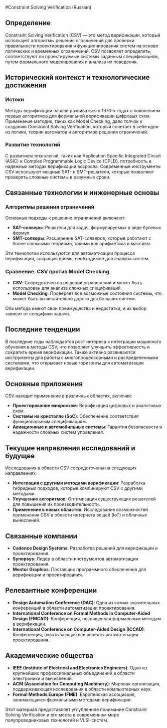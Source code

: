 #Constraint Solving Verification (Russian)

## Определение

Constraint Solving Verification (CSV) — это метод верификации, который использует алгоритмы решения ограничений для проверки правильности проектирования и функционирования систем на основе логических и временных ограничений. CSV позволяет определить, соответствуют ли проектируемые системы заданным спецификациям, путем формального моделирования и анализа их поведения.

## Исторический контекст и технологические достижения

### Истоки

Методы верификации начали развиваться в 1970-х годах с появлением первых алгоритмов для формальной верификации цифровых схем. Применение методик, таких как Model Checking, дало толчок к созданию Constraint Solving Verification, который сочетает в себе идеи из логики, теории автоматов и алгоритмов решения ограничений.

### Развитие технологий

С развитием технологий, таких как Application Specific Integrated Circuit (ASIC) и Complex Programmable Logic Device (CPLD), потребность в надежных методах верификации возросла. Современные инструменты CSV используют мощные SAT- и SMT-решатели, которые позволяют проверять сложные системы в разумные сроки.

## Связанные технологии и инженерные основы

### Алгоритмы решения ограничений

Основные подходы к решению ограничений включают:

- **SAT-солверы**: Решатели для задач, формулируемых в виде булевых формул.
- **SMT-солверы**: Расширение SAT-солверов, которые работают с более сложными теориями, такими как арифметика и массивы.

Эти технологии используются для автоматизации процесса верификации, сокращая время, необходимое для анализа систем.

### Сравнение: CSV против Model Checking

- **CSV**: Сосредоточен на решении ограничений и может быть использован для анализа сложных спецификаций.
- **Model Checking**: Проверяет все возможные состояния системы, что может быть вычислительно дорого для больших систем.

Оба метода имеют свои преимущества и недостатки, и их выбор зависит от специфики задачи.

## Последние тенденции

В последние годы наблюдается рост интереса к интеграции машинного обучения в методы CSV, что позволяет улучшить эффективность и сократить время верификации. Также активно развиваются инструменты для работы с многопроцессорными и распределенными системами, что открывает новые горизонты для автоматизации верификации.

## Основные приложения

CSV находит применение в различных областях, включая:

- **Проектирование микросхем**: Верификация цифровых и аналоговых схем.
- **Системы на кристалле (SoC)**: Обеспечение соответствия функциональным спецификациям.
- **Авиационные и автомобильные системы**: Гарантия безопасности и надежности сложных систем управления.

## Текущие направления исследований и будущее

Исследования в области CSV сосредоточены на следующих направлениях:

- **Интеграция с другими методами верификации**: Разработка гибридных подходов, которые комбинируют CSV с другими методами.
- **Улучшение алгоритмов**: Оптимизация существующих решателей для повышения их производительности.
- **Применение в новых областях**: Исследование возможностей применения CSV в области интернета вещей (IoT) и облачных вычислений.

## Связанные компании

- **Cadence Design Systems**: Разработка решений для верификации и проектирования.
- **Synopsys**: Лидер в области инструментов автоматизации проектирования.
- **Mentor Graphics**: Поставщик программного обеспечения для верификации и проектирования.

## Релевантные конференции

- **Design Automation Conference (DAC)**: Одна из самых значительных конференций в области автоматизации проектирования.
- **International Conference on Formal Methods in Computer-Aided Design (FMCAD)**: Конференция, посвященная формальным методам в верификации.
- **International Conference on Computer-Aided Design (ICCAD)**: Конференция, охватывающая все аспекты автоматизации проектирования.

## Академические общества

- **IEEE (Institute of Electrical and Electronics Engineers)**: Одно из крупнейших профессиональных объединений в области электроники и вычислений.
- **ACM (Association for Computing Machinery)**: Мировая организация, поддерживающая исследования в области компьютерных наук.
- **Formal Methods Europe (FME)**: Европейская ассоциация, занимающаяся формальными методами верификации.

Этот материал предоставляет углубленное понимание Constraint Solving Verification и его места в современном мире полупроводниковых технологий и VLSI-систем.